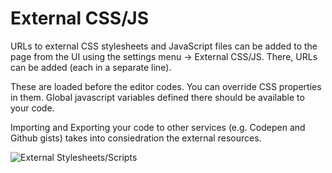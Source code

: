 # External CSS/JS

URLs to external CSS stylesheets and JavaScript files can be added to the page from the UI using the settings menu → External CSS/JS. There, URLs can be added (each in a separate line).

These are loaded before the editor codes. You can override CSS properties in them. Global javascript variables defined there should be available to your code.

Importing and Exporting your code to other services (e.g. Codepen and Github gists) takes into consiedration the external resources.

![External Stylesheets/Scripts](/img/screenshots/external-css-js.jpg)
